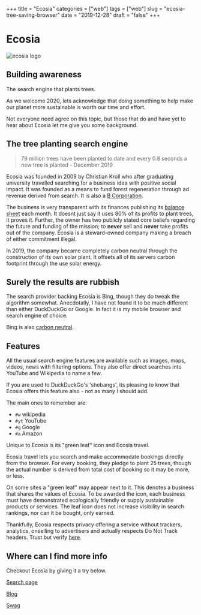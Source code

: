 
+++
title = "Ecosia"
categories = ["web"]
tags = ["web"]
slug = "ecosia-tree-saving-browser"
date = "2019-12-28"
draft = "false"
+++

# Ecosia

![](/images/ecosia_logo.png "ecosia logo")

## Building awareness

The search engine that plants trees.

As we welcome 2020, lets acknowledge that doing something to help make our planet more sustainable is worth our time and effort.

Not everyone need agree on this topic, but those that do and have yet to hear about Ecosia let me give you some background.

## The tree planting search engine

> 79 million trees have been planted to date and every 0.8 seconds a new tree is planted - December 2019

Ecosia was founded in 2009 by Christian Kroll who after graduating university travelled searching for a business idea with positive social impact. It was founded as a means to fund forest  regeneration through ad revenue derived from search. It is also a [B Corporation]([https://en.wikipedia.org/wiki/B_Corporation_(certification](https://en.wikipedia.org/wiki/B_Corporation_%28certification%29?wprov=sfla1))).

The business is very transparent with its finances publishing its [balance sheet]([https://blog.ecosia.org/ecosia-financial-reports-tree-planting-receipts/](https://blog.ecosia.org/ecosia-financial-reports-tree-planting-receipts/)) each month. It doesnt just say it uses 80% of its profits to plant trees, it proves it. Further, the owner has two publicly stated core beliefs regarding the future and funding of the mission; to **never** sell and **never** take profits out of the company. Ecosia is a steward-owned company making a breach of either commitment illegal.

In 2019, the company became completely carbon neutral through the construction of its own solar plant. It offsets all of its servers carbon footprint through the use solar energy.

## Surely the results are rubbish

The search provider backing Ecosia is Bing, though they do tweak the algorithm somewhat. Anecdotally, I have not found it to be much different than either DuckDuckGo or Google. In fact it is my mobile browser and search engine of choice.

Bing is also [carbon neutral]([https://blogs.microsoft.com/green/](https://blogs.microsoft.com/green/)).

## Features

All the usual search engine features are available such as images, maps, videos, news with filtering options. They also offer direct searches into YouTube and Wikipedia to name a few.

If you are used to DuckDuckGo's 'shebangs', its pleasing to know that Ecosia offers this feature also - not as many I should add.

The main ones to remember are:

- `#w` wikipedia
- `#yt` YouTube
- `#g` Google
- `#a` Amazon

Unique to Ecosia is its "green leaf" icon and Ecosia travel.

Ecosia travel lets you search and make accommodate bookings directly from the browser. For every booking, they pledge to plant 25 trees, though the actual number is derived from total cost of booking so it may be more, or less.

 On some sites a "green leaf" may appear next to it. This denotes a business that shares the values of Ecosia. To be awarded the icon, each business must have demonstrated ecologically friendly or supply sustainable products or services. The leaf icon does not increase visibility in search rankings, nor can it be bought, only earned.

Thankfully, Ecosia respects privacy offering a service without trackers, analytics, onselling to advertisers and actually respects Do Not Track headers. Trust but verify [here]([https://info.ecosia.org/privacy](https://info.ecosia.org/privacy)).

## Where can I find more info

Checkout Ecosia by giving it a try below.

[Search page](https://www.ecosia.org/)

[Blog](https://blog.ecosia.org/)

[Swag](https://ecosia.teemill.com/)
